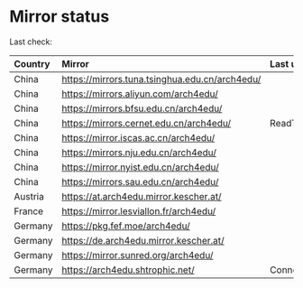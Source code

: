 <script src="./time.js"></script>
# Mirror status
Last check: <script type="text/javascript">localize(1754508262.1465578);</script>

|Country|Mirror|Last update|
|:------|:-----|:----------|
|China|https://mirrors.tuna.tsinghua.edu.cn/arch4edu/|<script type="text/javascript">localize(1754463409);</script>|
|China|https://mirrors.aliyun.com/arch4edu/|<script type="text/javascript">localize(1754463409);</script>|
|China|https://mirrors.bfsu.edu.cn/arch4edu/|<script type="text/javascript">localize(1754463409);</script>|
|China|https://mirrors.cernet.edu.cn/arch4edu/|ReadTimeout|
|China|https://mirror.iscas.ac.cn/arch4edu/|<script type="text/javascript">localize(1754463409);</script>|
|China|https://mirrors.nju.edu.cn/arch4edu/|<script type="text/javascript">localize(1754419977);</script>|
|China|https://mirror.nyist.edu.cn/arch4edu/|<script type="text/javascript">localize(1754463409);</script>|
|China|https://mirrors.sau.edu.cn/arch4edu/|<script type="text/javascript">localize(1754376915);</script>|
|Austria|https://at.arch4edu.mirror.kescher.at/|<script type="text/javascript">localize(1754463409);</script>|
|France|https://mirror.lesviallon.fr/arch4edu/|<script type="text/javascript">localize(1754463409);</script>|
|Germany|https://pkg.fef.moe/arch4edu/|<script type="text/javascript">localize(1754463409);</script>|
|Germany|https://de.arch4edu.mirror.kescher.at/|<script type="text/javascript">localize(1754463409);</script>|
|Germany|https://mirror.sunred.org/arch4edu/|<script type="text/javascript">localize(1754463409);</script>|
|Germany|https://arch4edu.shtrophic.net/|ConnectionError|

<script src="./tablefilter/tablefilter.js"></script>
<script src="./table.js"></script>